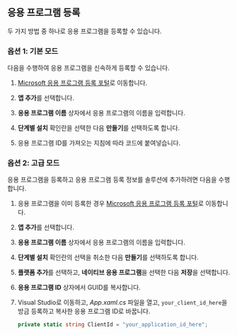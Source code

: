 
## <a name="register-your-application"></a>응용 프로그램 등록
두 가지 방법 중 하나로 응용 프로그램을 등록할 수 있습니다.

### <a name="option-1-express-mode"></a>옵션 1: 기본 모드
다음을 수행하여 응용 프로그램을 신속하게 등록할 수 있습니다.
1. [Microsoft 응용 프로그램 등록 포털](https://apps.dev.microsoft.com/portal/register-app?appType=mobileAndDesktopApp&appTech=windowsDesktop&step=configure)로 이동합니다.

2. **앱 추가**를 선택합니다.

3. **응용 프로그램 이름** 상자에서 응용 프로그램의 이름을 입력합니다.

4. **단계별 설치** 확인란을 선택한 다음 **만들기**를 선택하도록 합니다.

5. 응용 프로그램 ID를 가져오는 지침에 따라 코드에 붙여넣습니다.

### <a name="option-2-advanced-mode"></a>옵션 2: 고급 모드
응용 프로그램을 등록하고 응용 프로그램 등록 정보를 솔루션에 추가하려면 다음을 수행합니다.
1. 응용 프로그램을 이미 등록한 경우 [Microsoft 응용 프로그램 등록 포털](https://apps.dev.microsoft.com/portal/register-app)로 이동합니다.

2. **앱 추가**를 선택합니다.

3. **응용 프로그램 이름** 상자에서 응용 프로그램의 이름을 입력합니다. 

4. **단계별 설치** 확인란의 선택을 취소한 다음 **만들기**를 선택하도록 합니다.

5. **플랫폼 추가**를 선택하고, **네이티브 응용 프로그램**을 선택한 다음 **저장**을 선택합니다.

6. **응용 프로그램 ID** 상자에서 GUID를 복사합니다.

7. Visual Studio로 이동하고, *App.xaml.cs* 파일을 열고, `your_client_id_here`을 방금 등록하고 복사한 응용 프로그램 ID로 바꿉니다.

    ```csharp
    private static string ClientId = "your_application_id_here";
    ```
